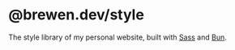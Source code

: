 # @brewen.dev/style
The style library of my personal website, built with [Sass](https://sass-lang.com) and [Bun](https://bun.sh).
